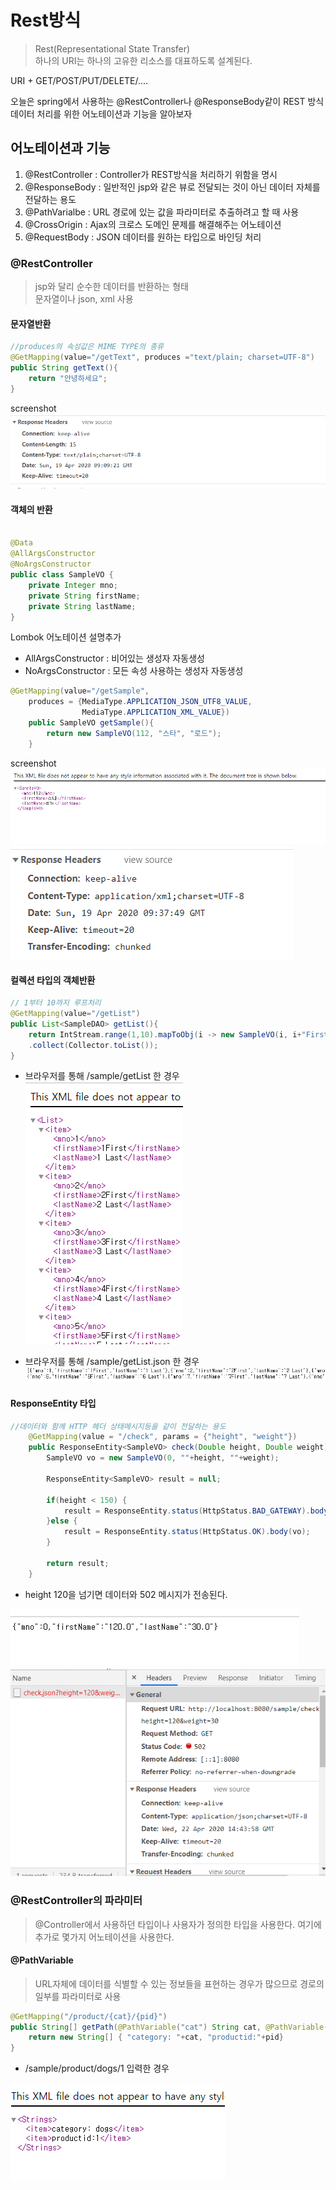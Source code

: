 # Rest방식
   
> Rest(Representational State Transfer)   
하나의 URI는 하나의 고유한 리소스를 대표하도록 설계된다.
   
URI + GET/POST/PUT/DELETE/....   
   
오늘은 spring에서 사용하는 @RestController나 @ResponseBody같이 REST 방식 데이터 처리를 위한 어노테이션과 기능을 알아보자   

## 어노테이션과 기능   
1. @RestController : Controller가 REST방식을 처리하기 위함을 명시   
2. @ResponseBody : 일반적인 jsp와 같은 뷰로 전달되는 것이 아닌 데이터 자체를 전달하는 용도   
3. @PathVarialbe : URL 경로에 있는 값을 파라미터로 추출하려고 할 때 사용   
4. @CrossOrigin : Ajax의 크로스 도메인 문제를 해결해주는 어노테이션   
5. @RequestBody : JSON 데이터를 원하는 타입으로 바인딩 처리   
   
     
### @RestController
>   jsp와 달리 순수한 데이터를 반환하는 형태   
문자열이나 json, xml 사용
   
#### 문자열반환      
```java
//produces의 속성값은 MIME TYPE의 종류
@GetMapping(value="/getText", produces ="text/plain; charset=UTF-8")
public String getText(){
	return "안녕하세요";
}

```
screenshot   
![screenshot1](../../img/rest-img1.png)   
   
    
#### 객체의 반환   
```java

@Data
@AllArgsConstructor
@NoArgsConstructor
public class SampleVO {
	private Integer mno;
	private String firstName;
	private String lastName;
}
```
Lombok 어노테이션 설명추가      
* AllArgsConstructor : 비어있는 생성자 자동생성
* NoArgsConstructor : 모든 속성 사용하는 생성자 자동생성   
   
```java
@GetMapping(value="/getSample",
	produces = {MediaType.APPLICATION_JSON_UTF8_VALUE,
				MediaType.APPLICATION_XML_VALUE})
	public SampleVO getSample(){
		return new SampleVO(112, "스타", "로드");
	}
```   
screenshot   
![screenshot2](../../img/rest-img2.png)   
![screenshot3](../../img/rest-img3.png)   
   
   
#### 컬렉션 타입의 객체반환   
```java
// 1부터 10까지 루프처리
@GetMapping(value="/getList")
public List<SampleDAO> getList(){
	return IntStream.range(1,10).mapToObj(i -> new SampleVO(i, i+"First", i+ " Last")
	.collect(Collector.toList());
}
```
   
* 브라우저를 통해 /sample/getList 한 경우   
  ![screenshot4](../../img/rest-img4.png)   
    
* 브라우저를 통해 /sample/getList.json 한 경우   
  ![screenshot5](../../img/rest-img5.png)   	
     
	
#### ResponseEntity 타입	
```java
//데이터와 함께 HTTP 헤더 상태메시지등을 같이 전달하는 용도
	@GetMapping(value = "/check", params = {"height", "weight"})
	public ResponseEntity<SampleVO> check(Double height, Double weight){
		SampleVO vo = new SampleVO(0, ""+height, ""+weight);
		
		ResponseEntity<SampleVO> result = null;
		
		if(height < 150) {
			result = ResponseEntity.status(HttpStatus.BAD_GATEWAY).body(vo);
		}else {
			result = ResponseEntity.status(HttpStatus.OK).body(vo);
		}
		
		return result;
	}
```	
   
* height 120을 넘기면 데이터와 502 메시지가 전송된다.   
   
![screenshot6](../../img/rest-img6.png)
![screenshot7](../../img/rest-img7.png)   
   
    
    
###  @RestController의 파라미터
> @Controller에서 사용하던 타입이나 사용자가 정의한 타입을 사용한다. 여기에 추가로 몇가지 어노테이션을 사용한다.   

#### @PathVariable   
> URL자체에 데이터를 식별할 수 있는 정보들을 표현하는 경우가 많으므로 경로의 일부를 파라미터로 사용   
   
```java
@GetMapping("/product/{cat}/{pid}")
public String[] getPath(@PathVariable("cat") String cat, @PathVariable("pid") Integer pid){
	return new String[] { "category: "+cat, "productid:"+pid}
}   
```   
   
* /sample/product/dogs/1 입력한 경우    
   
![screenshot8](../../img/rest-img8.png)     